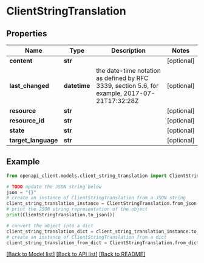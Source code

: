# ClientStringTranslation


## Properties

Name | Type | Description | Notes
------------ | ------------- | ------------- | -------------
**content** | **str** |  | [optional] 
**last_changed** | **datetime** | the date-time notation as defined by RFC 3339, section 5.6, for example, 2017-07-21T17:32:28Z | [optional] 
**resource** | **str** |  | [optional] 
**resource_id** | **str** |  | [optional] 
**state** | **str** |  | [optional] 
**target_language** | **str** |  | [optional] 

## Example

```python
from openapi_client.models.client_string_translation import ClientStringTranslation

# TODO update the JSON string below
json = "{}"
# create an instance of ClientStringTranslation from a JSON string
client_string_translation_instance = ClientStringTranslation.from_json(json)
# print the JSON string representation of the object
print(ClientStringTranslation.to_json())

# convert the object into a dict
client_string_translation_dict = client_string_translation_instance.to_dict()
# create an instance of ClientStringTranslation from a dict
client_string_translation_from_dict = ClientStringTranslation.from_dict(client_string_translation_dict)
```
[[Back to Model list]](../README.md#documentation-for-models) [[Back to API list]](../README.md#documentation-for-api-endpoints) [[Back to README]](../README.md)


